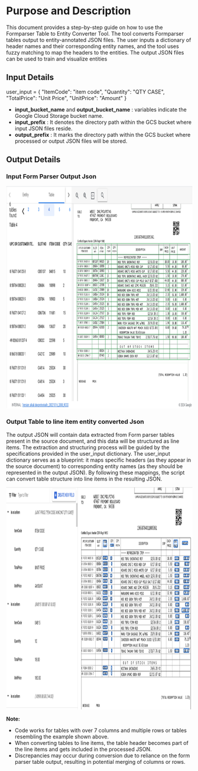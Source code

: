 # Purpose and Description

This document provides a step-by-step guide on how to use the Formparser Table to Entity Converter Tool. The tool converts Formparser tables output to entity-annotated JSON files. The user inputs a dictionary of header names and their corresponding entity names, and the tool uses fuzzy matching to map the headers to the entities. The output JSON files can be used to train and visualize entities

## Input Details

user_input = {
    "ItemCode": "item code",
    "Quantity": "QTY CASE",
    "TotalPrice": "Unit Price",
    "UnitPrice": "Amount"
}
* **input_bucket_name** and **output_bucket_name** : variables indicate the Google Cloud Storage bucket name.
* **input_prefix** : It denotes the directory path within the GCS bucket where input JSON files reside.
* **output_prefix** : It marks the directory path within the GCS bucket where processed or output JSON files will be stored.

## Output Details

### Input Form Parser Output Json

<img src="./images/input.png" width=600 height=600 alt="None">


### Output Table to line item entity converted Json

The output JSON will contain data extracted from Form parser tables present in the source document,
and this data will be structured as line items.
The extraction and structuring process will be guided by the specifications provided in the user_input dictionary.
The user_input dictionary serves as a blueprint: it maps specific headers (as they appear in the source document)
to corresponding entity names (as they should be represented in the output JSON).
By following these mappings, the script can convert table structure into line items in the resulting JSON.

<img src="./images/output.png" width=600 height=600 alt="output.png">

**Note:**
* Code works for tables with over 7 columns and multiple rows or tables resembling the example shown above.
* When converting tables to line items, the table header becomes part of the line items and gets included in the processed JSON.
* Discrepancies may occur during conversion due to reliance on the form parser table output, resulting in potential merging of columns or rows.


